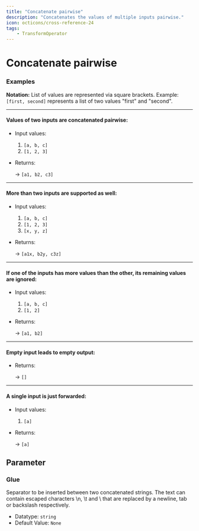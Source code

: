 ```yaml
---
title: "Concatenate pairwise"
description: "Concatenates the values of multiple inputs pairwise."
icon: octicons/cross-reference-24
tags: 
    - TransformOperator
---
```

# Concatenate pairwise
<!-- This file was generated - DO NOT CHANGE IT MANUALLY -->




### Examples

**Notation:** List of values are represented via square brackets. Example: `[first, second]` represents a list of two values "first" and "second".

---
#### Values of two inputs are concatenated pairwise:

* Input values:
  1. `[a, b, c]`
  2. `[1, 2, 3]`

* Returns:

  → `[a1, b2, c3]`


---
#### More than two inputs are supported as well:

* Input values:
  1. `[a, b, c]`
  2. `[1, 2, 3]`
  3. `[x, y, z]`

* Returns:

  → `[a1x, b2y, c3z]`


---
#### If one of the inputs has more values than the other, its remaining values are ignored:

* Input values:
  1. `[a, b, c]`
  2. `[1, 2]`

* Returns:

  → `[a1, b2]`


---
#### Empty input leads to empty output:

* Returns:

  → `[]`


---
#### A single input is just forwarded:

* Input values:
  1. `[a]`

* Returns:

  → `[a]`




## Parameter

### Glue

Separator to be inserted between two concatenated strings. The text can contain escaped characters \n, \t and \\ that are replaced by a newline, tab or backslash respectively.

- Datatype: `string`
- Default Value: `None`



